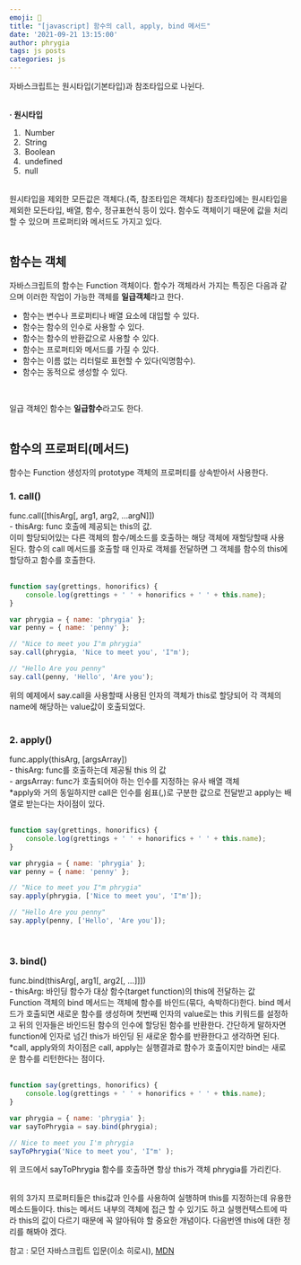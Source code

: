 ```yaml
---
emoji: 📓
title: "[javascript] 함수의 call, apply, bind 메서드"
date: '2021-09-21 13:15:00'
author: phrygia
tags: js posts
categories: js
---
```


자바스크립트는 원시타입(기본타입)과 참조타입으로 나뉜다.<br><br>

**· 원시타입** <br>

1. &nbsp;Number
2. &nbsp;String
3. &nbsp;Boolean
4. &nbsp;undefined
5. &nbsp;null
<br><br>

원시타입을 제외한 모든값은 객체다.(즉, 참조타입은 객체다) 참조타입에는 원시타입을 제외한 모든타입, 배열, 함수, 정규표현식 등이 있다. 함수도 객체이기 때문에 값을 처리할 수 있으며 프로퍼티와 메서드도 가지고 있다.<br><br>

## 함수는 객체

자바스크립트의 함수는 Function 객체이다. 함수가 객체라서 가지는 특징은 다음과 같으며 이러한 작업이 가능한 객체를 **일급객체**라고 한다.

-   함수는 변수나 프로퍼티나 배열 요소에 대입할 수 있다.
-   함수는 함수의 인수로 사용할 수 있다.
-   함수는 함수의 반환값으로 사용할 수 있다.
-   함수는 프로퍼티와 메서드를 가질 수 있다.
-   함수는 이름 없는 리터럴로 표현할 수 있다(익명함수).
-   함수는 동적으로 생성할 수 있다.

<br>

일급 객체인 함수는 **일급함수**라고도 한다.<br><br>

## 함수의 프로퍼티(메서드)

함수는 Function 생성자의 prototype 객체의 프로퍼티를 상속받아서 사용한다.

<table>

### 1. call()

<div class="blockquote">
    func.call([thisArg[, arg1, arg2, ...argN]])
</div>  
-&nbsp;thisArg: func 호출에 제공되는 this의 값.<br>
이미 할당되어있는 다른 객체의 함수/메소드를 호출하는 해당 객체에 재할당할때 사용된다. 함수의 call 메서드를 호출할 때 인자로 객체를 전달하면 그 객체를 함수의 this에 할당하고 함수를 호출한다.<br><br>

```js
function say(grettings, honorifics) {
    console.log(grettings + ' ' + honorifics + ' ' + this.name);
}

var phrygia = { name: 'phrygia' };
var penny = { name: 'penny' };

// "Nice to meet you I"m phrygia"
say.call(phrygia, 'Nice to meet you', 'I"m'); 

// "Hello Are you penny"
say.call(penny, 'Hello', 'Are you'); 
```

위의 예제에서 say.call을 사용할때 사용된 인자의 객체가 this로 할당되어 각 객체의 name에 해당하는 value값이 호출되었다.
<br><br>

### 2. apply()

<div class="blockquote">
    func.apply(thisArg, [argsArray])
</div> 
-&nbsp;thisArg: func를 호출하는데 제공될 this 의 값 <br>
-&nbsp;argsArray: func가 호출되어야 하는 인수를 지정하는 유사 배열 객체<br>
*apply와 거의 동일하지만 call은 인수를 쉼표(,)로 구분한 값으로 전달받고 apply는 배열로 받는다는 차이점이 있다. <br><br>

```js
function say(grettings, honorifics) {
    console.log(grettings + ' ' + honorifics + ' ' + this.name);
}

var phrygia = { name: 'phrygia' };
var penny = { name: 'penny' };

// "Nice to meet you I"m phrygia"
say.apply(phrygia, ['Nice to meet you', 'I"m']); 

// "Hello Are you penny"
say.apply(penny, ['Hello', 'Are you']); 
```
<br>

### 3. bind()

<div class="blockquote">
    func.bind(thisArg[, arg1[, arg2[, ...]]])
</div> 
-&nbsp;thisArg: 바인딩 함수가 대상 함수(target function)의 this에 전달하는 값<br>
Function 객체의 bind 메서드는 객체에 함수를 바인드(묶다, 속박하다)한다. bind 메서드가 호출되면 새로운 함수를 생성하며 첫번째 인자의 value로는 this 키워드를 설정하고 뒤의 인자들은 바인드된 함수의 인수에 할당된 함수를 반환한다. 간단하게 말하자면 function에 인자로 넘긴 this가 바인딩 된 새로운 함수를 반환한다고 생각하면 된다.<br>
*call, apply와의 차이점은 call, apply는 실행결과로 함수가 호출이지만 bind는 새로운 함수를 리턴한다는 점이다. <br><br>

```js
function say(grettings, honorifics) {
    console.log(grettings + ' ' + honorifics + ' ' + this.name);
}

var phrygia = { name: 'phrygia' };
var sayToPhrygia = say.bind(phrygia);

// Nice to meet you I'm phrygia
sayToPhrygia('Nice to meet you', 'I"m' );  
```
위 코드에서 sayToPhrygia 함수를 호출하면 항상 this가 객체 phrygia를 가리킨다.
<br><br>

위의 3가지 프로퍼티들은 this값과 인수를 사용하여 실행하며 this를 지정하는데 유용한 메소드들이다.
this는 메서드 내부의 객체에 접근 할 수 있기도 하고 실행컨텍스트에 따라 this의 값이 다르기 때문에 꼭 알아둬야 할 중요한 개념이다. 다음번엔 this에 대한 정리를 해봐야 겠다.

<div class="from add">참고 : 모던 자바스크립트 입문(이소 히로시), <a href="https://developer.mozilla.org/ko/" target="_blank">MDN</a></div>

```toc

``` 